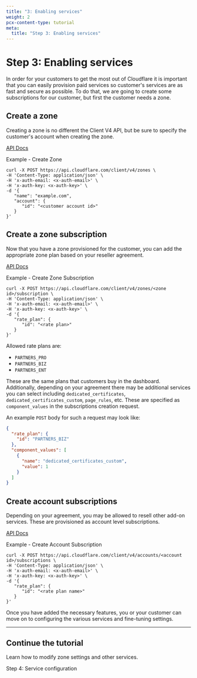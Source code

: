 ```yaml
---
title: "3: Enabling services"
weight: 2
pcx-content-type: tutorial
meta:
  title: "Step 3: Enabling services"
---
```


# Step 3: Enabling services

In order for your customers to get the most out of Cloudflare it is important that you can easily provision paid services so customer's services are as fast and secure as possible. To do that, we are going to create some subscriptions for our customer, but first the customer needs a zone.

## Create a zone

Creating a zone is no different the Client V4 API, but be sure to specify the customer's account when creating the zone.

[API Docs](https://api.cloudflare.com/#zone-create-zone)

Example - Create Zone

```curl
curl -X POST https://api.cloudflare.com/client/v4/zones \
-H 'Content-Type: application/json' \
-H 'x-auth-email: <x-auth-email>' \
-H 'x-auth-key: <x-auth-key>' \
-d '{
   "name": "example.com",
   "account": {
      "id": "<customer account id>"
   }
}'
```

## Create a zone subscription

Now that you have a zone provisioned for the customer, you can add the appropriate zone plan based on your reseller agreement.

[API Docs](https://api.cloudflare.com/#zone-subscription-properties)

Example - Create Zone Subscription

```curl
curl -X POST https://api.cloudflare.com/client/v4/zones/<zone id>/subscription \
-H 'Content-Type: application/json' \
-H 'x-auth-email: <x-auth-email>' \
-H 'x-auth-key: <x-auth-key>' \
-d '{
   "rate_plan": {
      "id": "<rate plan>"
   }
}'
```

Allowed rate plans are:

- `PARTNERS_PRO`
- `PARTNERS_BIZ`
- `PARTNERS_ENT`

These are the same plans that customers buy in the dashboard. Additionally, depending on your agreement there may be additional services you can select including `dedicated_certificates`, `dedicated_certificates_custom`, `page_rules`, etc. These are specified as `component_values` in the subscriptions creation request.

An example `POST` body for such a request may look like:

```json
{
  "rate_plan": {
    "id": "PARTNERS_BIZ"
  },
  "component_values": [
    {
      "name": "dedicated_certificates_custom",
      "value": 1
    }
  ]
}
```

## Create account subscriptions

Depending on your agreement, you may be allowed to resell other add-on services. These are provisioned as account level subscriptions.

[API Docs](https://api.cloudflare.com/#account-subscriptions-properties)

Example - Create Account Subscription

```curl
curl -X POST https://api.cloudflare.com/client/v4/accounts/<account id>/subscriptions \
-H 'Content-Type: application/json' \
-H 'x-auth-email: <x-auth-email>' \
-H 'x-auth-key: <x-auth-key>' \
-d '{
   "rate_plan": {
      "id": "<rate plan name>"
   }
}'
```

Once you have added the necessary features, you or your customer can move on to configuring the various services and fine-tuning settings.

---

## Continue the tutorial

Learn how to modify zone settings and other services.

<p>
  <bongo:button type="primary" href="/tutorial/service-configuration">
    Step 4: Service configuration
  </bongo:button>
</p>